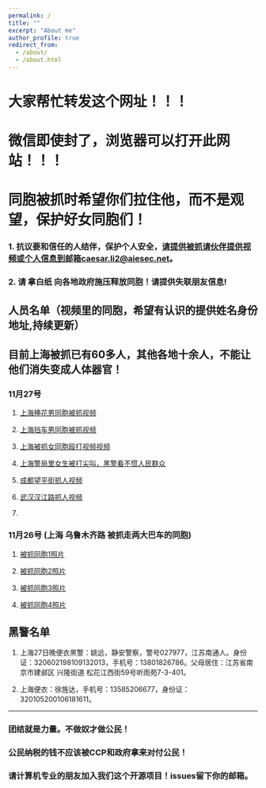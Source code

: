 ```yaml
---
permalink: /
title: ""
excerpt: "About me"
author_profile: true
redirect_from: 
  - /about/
  - /about.html
---
```


# 大家帮忙转发这个网址！！！

# 微信即使封了，浏览器可以打开此网站！！！

# 同胞被抓时希望你们拉住他，而不是观望，保护好女同胞们！



### 1. 抗议要和信任的人结伴，保护个人安全，请提供被抓请伙伴提供视频或个人信息到邮箱caesar.li2@aiesec.net。

### 2. 请 拿白纸 向各地政府施压释放同胞！请提供失联朋友信息!



## 人员名单（视频里的同胞，希望有认识的提供姓名身份地址,持续更新）

## 目前上海被抓已有60多人，其他各地十余人，不能让他们消失变成人体器官！

### 11月27号

1. [上海捧花男同胞被抓视频](https://lovechina-remembertruth.github.io/People/files/people202211271.mp4)

2. [上海挡车男同胞被抓视频](https://lovechina-remembertruth.github.io/People/)

3. [上海被抓女同胞殴打视频视频](https://lovechina-remembertruth.github.io/People/files/people202211273.mp4)

4. [上海警局里女生被打尖叫，黑警看不惯人民群众](https://lovechina-remembertruth.github.io/People/)

5. [成都望平街抓人视频](https://lovechina-remembertruth.github.io/People/)

6. [武汉汉江路抓人视频](https://lovechina-remembertruth.github.io/People/)

7. 

### 11月26号 (上海 乌鲁木齐路 被抓走两大巴车的同胞)

1. [被抓同胞1照片](https://lovechina-remembertruth.github.io/People/files/people202211261.jpg)

2. [被抓同胞2照片](https://lovechina-remembertruth.github.io/People/files/people202211262.jpg)

3. [被抓同胞3照片](https://lovechina-remembertruth.github.io/People/files/people202211263.jpg)

4. [被抓同胞4照片](https://lovechina-remembertruth.github.io/People/files/people202211264.jpg)


## 黑警名单

1. 上海27日晚便衣黑警：姚远，静安警察，警号027977，江苏南通人。身份证：320602198109132013，手机号：13801826786。父母居住：江苏省南京市建邺区 兴隆街道 松花江西街59号听雨苑7-3-401。

2. 上海便衣：徐旌达，手机号：13585206677，身份证：320105200106181611。


<!-- ## 黑警视频
 -->



------

### 团结就是力量。不做奴才做公民！

### 公民纳税的钱不应该被CCP和政府拿来对付公民！

### 请计算机专业的朋友加入我们这个开源项目！issues留下你的邮箱。


